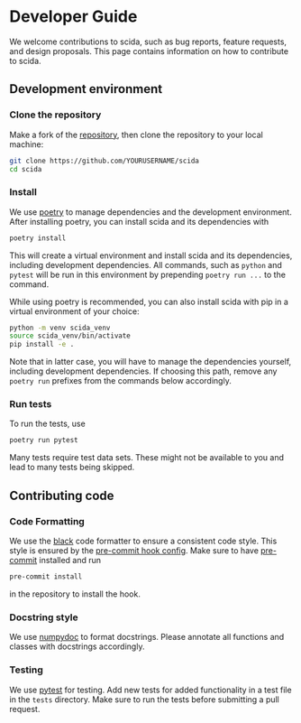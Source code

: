 # Developer Guide

We welcome contributions to scida, such as bug reports, feature requests, and design proposals.
This page contains information on how to contribute to scida.


## Development environment

### Clone the repository

Make a fork of the [repository](https://github.com/cbyrohl/scida), then clone the repository to your local machine:

``` bash
git clone https://github.com/YOURUSERNAME/scida
cd scida
```

### Install

We use [poetry](https://python-poetry.org/) to manage dependencies and the development environment.
After installing poetry, you can install scida and its dependencies with

``` bash
poetry install
```

This will create a virtual environment and install scida and its dependencies,
including development dependencies.
All commands, such as `python` and `pytest` will be run in this environment
by prepending `poetry run ...` to the command.

While using poetry is recommended, you can also install scida with pip
in a virtual environment of your choice:

``` bash
python -m venv scida_venv
source scida_venv/bin/activate
pip install -e .
```

Note that in latter case, you will have to manage the dependencies yourself, including development dependencies.
If choosing this path, remove any `poetry run` prefixes from the commands below accordingly.

### Run tests

To run the tests, use

``` bash
poetry run pytest
```

Many tests require test data sets. These might not be available to you and lead to many tests being skipped.


## Contributing code

### Code Formatting

We use the [black](https://github.com/psf/black) code formatter to ensure a consistent code style.
This style is ensured by the [pre-commit hook config](https://github.com/cbyrohl/scida/blob/main/.pre-commit-config.yaml).
Make sure to have [pre-commit](https://pre-commit.com/) installed and run

``` bash
pre-commit install
```

in the repository to install the hook.

### Docstring style

We use [numpydoc](https://numpydoc.readthedocs.io/en/latest/format.html) to format docstrings.
Please annotate all functions and classes with docstrings accordingly.

### Testing

We use [pytest](https://docs.pytest.org/en/stable/) for testing. Add new tests for added functionality
in a test file in the `tests` directory. Make sure to run the tests before submitting a pull request.
